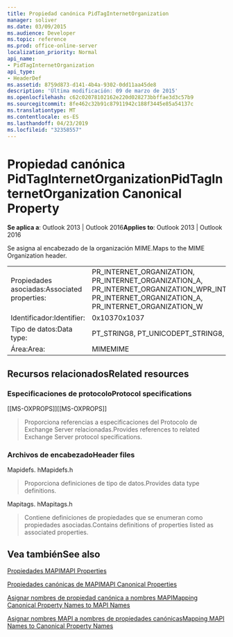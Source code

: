 ```yaml
---
title: Propiedad canónica PidTagInternetOrganization
manager: soliver
ms.date: 03/09/2015
ms.audience: Developer
ms.topic: reference
ms.prod: office-online-server
localization_priority: Normal
api_name:
- PidTagInternetOrganization
api_type:
- HeaderDef
ms.assetid: 8759d873-d141-4b4a-9302-0dd11aa45de8
description: 'Última modificación: 09 de marzo de 2015'
ms.openlocfilehash: c62c02078102162e220d028273bbffae3d3c57b9
ms.sourcegitcommit: 8fe462c32b91c87911942c188f3445e85a54137c
ms.translationtype: MT
ms.contentlocale: es-ES
ms.lasthandoff: 04/23/2019
ms.locfileid: "32358557"
---
```

# <a name="pidtaginternetorganization-canonical-property"></a><span data-ttu-id="bfa05-103">Propiedad canónica PidTagInternetOrganization</span><span class="sxs-lookup"><span data-stu-id="bfa05-103">PidTagInternetOrganization Canonical Property</span></span>

  
  
<span data-ttu-id="bfa05-104">**Se aplica a**: Outlook 2013 | Outlook 2016</span><span class="sxs-lookup"><span data-stu-id="bfa05-104">**Applies to**: Outlook 2013 | Outlook 2016</span></span> 
  
<span data-ttu-id="bfa05-105">Se asigna al encabezado de la organización MIME.</span><span class="sxs-lookup"><span data-stu-id="bfa05-105">Maps to the MIME Organization header.</span></span>
  
|||
|:-----|:-----|
|<span data-ttu-id="bfa05-106">Propiedades asociadas:</span><span class="sxs-lookup"><span data-stu-id="bfa05-106">Associated properties:</span></span>  <br/> |<span data-ttu-id="bfa05-107">PR_INTERNET_ORGANIZATION, PR_INTERNET_ORGANIZATION_A, PR_INTERNET_ORGANIZATION_W</span><span class="sxs-lookup"><span data-stu-id="bfa05-107">PR_INTERNET_ORGANIZATION, PR_INTERNET_ORGANIZATION_A, PR_INTERNET_ORGANIZATION_W</span></span>  <br/> |
|<span data-ttu-id="bfa05-108">Identificador:</span><span class="sxs-lookup"><span data-stu-id="bfa05-108">Identifier:</span></span>  <br/> |<span data-ttu-id="bfa05-109">0x1037</span><span class="sxs-lookup"><span data-stu-id="bfa05-109">0x1037</span></span>  <br/> |
|<span data-ttu-id="bfa05-110">Tipo de datos:</span><span class="sxs-lookup"><span data-stu-id="bfa05-110">Data type:</span></span>  <br/> |<span data-ttu-id="bfa05-111">PT_STRING8, PT_UNICODE</span><span class="sxs-lookup"><span data-stu-id="bfa05-111">PT_STRING8, PT_UNICODE</span></span>  <br/> |
|<span data-ttu-id="bfa05-112">Área:</span><span class="sxs-lookup"><span data-stu-id="bfa05-112">Area:</span></span>  <br/> |<span data-ttu-id="bfa05-113">MIME</span><span class="sxs-lookup"><span data-stu-id="bfa05-113">MIME</span></span>  <br/> |
   
## <a name="related-resources"></a><span data-ttu-id="bfa05-114">Recursos relacionados</span><span class="sxs-lookup"><span data-stu-id="bfa05-114">Related resources</span></span>

### <a name="protocol-specifications"></a><span data-ttu-id="bfa05-115">Especificaciones de protocolo</span><span class="sxs-lookup"><span data-stu-id="bfa05-115">Protocol specifications</span></span>

<span data-ttu-id="bfa05-116">[[MS-OXPROPS]]</span><span class="sxs-lookup"><span data-stu-id="bfa05-116">[[MS-OXPROPS]]</span></span> 
  
> <span data-ttu-id="bfa05-117">Proporciona referencias a especificaciones del Protocolo de Exchange Server relacionadas.</span><span class="sxs-lookup"><span data-stu-id="bfa05-117">Provides references to related Exchange Server protocol specifications.</span></span>
    
### <a name="header-files"></a><span data-ttu-id="bfa05-118">Archivos de encabezado</span><span class="sxs-lookup"><span data-stu-id="bfa05-118">Header files</span></span>

<span data-ttu-id="bfa05-119">Mapidefs. h</span><span class="sxs-lookup"><span data-stu-id="bfa05-119">Mapidefs.h</span></span>
  
> <span data-ttu-id="bfa05-120">Proporciona definiciones de tipo de datos.</span><span class="sxs-lookup"><span data-stu-id="bfa05-120">Provides data type definitions.</span></span>
    
<span data-ttu-id="bfa05-121">Mapitags. h</span><span class="sxs-lookup"><span data-stu-id="bfa05-121">Mapitags.h</span></span>
  
> <span data-ttu-id="bfa05-122">Contiene definiciones de propiedades que se enumeran como propiedades asociadas.</span><span class="sxs-lookup"><span data-stu-id="bfa05-122">Contains definitions of properties listed as associated properties.</span></span>
    
## <a name="see-also"></a><span data-ttu-id="bfa05-123">Vea también</span><span class="sxs-lookup"><span data-stu-id="bfa05-123">See also</span></span>



[<span data-ttu-id="bfa05-124">Propiedades MAPI</span><span class="sxs-lookup"><span data-stu-id="bfa05-124">MAPI Properties</span></span>](mapi-properties.md)
  
[<span data-ttu-id="bfa05-125">Propiedades canónicas de MAPI</span><span class="sxs-lookup"><span data-stu-id="bfa05-125">MAPI Canonical Properties</span></span>](mapi-canonical-properties.md)
  
[<span data-ttu-id="bfa05-126">Asignar nombres de propiedad canónica a nombres MAPI</span><span class="sxs-lookup"><span data-stu-id="bfa05-126">Mapping Canonical Property Names to MAPI Names</span></span>](mapping-canonical-property-names-to-mapi-names.md)
  
[<span data-ttu-id="bfa05-127">Asignar nombres MAPI a nombres de propiedades canónicas</span><span class="sxs-lookup"><span data-stu-id="bfa05-127">Mapping MAPI Names to Canonical Property Names</span></span>](mapping-mapi-names-to-canonical-property-names.md)

